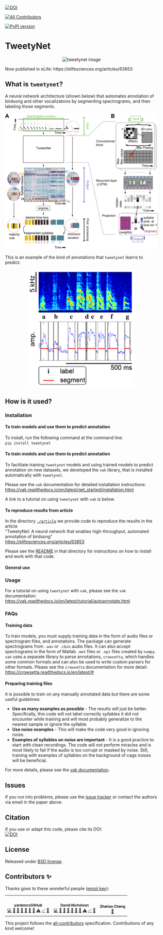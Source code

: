 [![DOI](https://zenodo.org/badge/DOI/10.5281/zenodo.2667812.svg)](https://doi.org/10.5281/zenodo.2667812)
<!-- ALL-CONTRIBUTORS-BADGE:START - Do not remove or modify this section -->
[![All Contributors](https://img.shields.io/badge/all_contributors-3-orange.svg?style=flat-square)](#contributors-)
<!-- ALL-CONTRIBUTORS-BADGE:END -->
[![PyPI version](https://badge.fury.io/py/tweetynet.svg)](https://badge.fury.io/py/tweetynet)

# TweetyNet
<p align="center"><img src="./doc/tweetynet.gif" alt="tweetynet image" width=100></p>
Now published in eLife: https://elifesciences.org/articles/63853

## What is `tweetynet`?
A neural network architecture (shown below) 
that automates annotation of birdsong and other vocalizations by segmenting spectrograms, 
and then labeling those segments.  
<p align="center">
<img src="article/doc/figures/mainfig_tweetynet_architecture_and_basic_operation/mainfig_tweetynet_architecture_operations_and_post_processing.png" alt="neural network architecture" width=600>
</p>

This is an example of the kind of annotations that `tweetynet` learns to predict:  
<p align="center">
<img src="doc/annotation-example.png" width=350>
</p>

## How is it used?
### Installation
#### To train models and use them to predict annotation
To install, run the following command at the command line:  
`pip install tweetynet`
#### To train models and use them to predict annotation
To facilitate training `tweetynet` models and using trained models 
to predict annotation on new datasets, 
we developed the `vak` library, 
that is installed automatically with `tweetynet`.

Please see the `vak` documentation for detailed installation instructions:  
https://vak.readthedocs.io/en/latest/get_started/installation.html  

A link to a tutorial on using `tweetynet` with `vak` is below.

#### To reproduce results from article
In the directory [`./article`](./article) 
we provide code to reproduce the results in the article   
"TweetyNet: A neural network that enables high-throughput, automated annotation of birdsong"  
https://elifesciences.org/articles/63853

Please see the [README](./article/README.md) in that directory 
for instructions on how to install and work with that code.

#### General use

### Usage
For a tutorial on using `tweetynet` with `vak`, please see the `vak` documentation:  
https://vak.readthedocs.io/en/latest/tutorial/autoannotate.html

### FAQs
#### Training data
To train models, you must supply training data in the form of audio files or 
spectrogram files, and annotations.
The package can generate spectrograms from `.wav` or `.cbin` audio files.
It can also accept spectrograms in the form of Matlab `.mat` files or `.npz` files created by `numpy`.
`vak` uses a separate library to parse annotations, `crowsetta`, 
which handles some common formats and can also be used to write custom parsers for other formats.
Please see the `crowsetta` documentation for more detail:  
https://crowsetta.readthedocs.io/en/latest/#

#### Preparing training files
It is possible to train on any manually annotated data but there are some useful guidelines:
* __Use as many examples as possible__ - The results will just be better. Specifically, this code will not label correctly syllables it did not encounter while training and will most probably generalize to the nearest sample or ignore the syllable.
* __Use noise examples__ - This will make the code very good in ignoring noise.
* __Examples of syllables on noise are important__ - It is a good practice to start with clean recordings. The code will not perform miracles and is most likely to fail if the audio is too corrupt or masked by noise. Still, training with examples of syllables on the background of cage noises will be beneficial.

For more details, please see the [vak documentation](https://github.com/NickleDave/vak).

## Issues
If you run into problems, please use the [issue tracker](https://github.com/yardencsGitHub/tweetynet/issues) 
or contact the authors via email in the paper above.

## Citation
If you use or adapt this code, please cite its DOI:  
[![DOI](https://zenodo.org/badge/DOI/10.5281/zenodo.2667812.svg)](https://doi.org/10.5281/zenodo.2667812)

## License
Released under [BSD license](./LICENSE).


## Contributors ✨

Thanks goes to these wonderful people ([emoji key](https://allcontributors.org/docs/en/emoji-key)):

<!-- ALL-CONTRIBUTORS-LIST:START - Do not remove or modify this section -->
<!-- prettier-ignore-start -->
<!-- markdownlint-disable -->
<table>
  <tr>
    <td align="center"><a href="https://yardencsgithub.github.io/"><img src="https://avatars.githubusercontent.com/u/17324841?v=4?s=100" width="100px;" alt=""/><br /><sub><b>yardencsGitHub</b></sub></a><br /><a href="https://github.com/yardencsGitHub/tweetynet/commits?author=yardencsGitHub" title="Code">💻</a> <a href="https://github.com/yardencsGitHub/tweetynet/issues?q=author%3AyardencsGitHub" title="Bug reports">🐛</a> <a href="#data-yardencsGitHub" title="Data">🔣</a> <a href="https://github.com/yardencsGitHub/tweetynet/commits?author=yardencsGitHub" title="Documentation">📖</a> <a href="#ideas-yardencsGitHub" title="Ideas, Planning, & Feedback">🤔</a> <a href="#question-yardencsGitHub" title="Answering Questions">💬</a> <a href="#tool-yardencsGitHub" title="Tools">🔧</a> <a href="https://github.com/yardencsGitHub/tweetynet/commits?author=yardencsGitHub" title="Tests">⚠️</a> <a href="#tutorial-yardencsGitHub" title="Tutorials">✅</a> <a href="#talk-yardencsGitHub" title="Talks">📢</a></td>
    <td align="center"><a href="https://nicholdav.info/"><img src="https://avatars.githubusercontent.com/u/11934090?v=4?s=100" width="100px;" alt=""/><br /><sub><b>David Nicholson</b></sub></a><br /><a href="https://github.com/yardencsGitHub/tweetynet/commits?author=NickleDave" title="Code">💻</a> <a href="https://github.com/yardencsGitHub/tweetynet/issues?q=author%3ANickleDave" title="Bug reports">🐛</a> <a href="#data-NickleDave" title="Data">🔣</a> <a href="https://github.com/yardencsGitHub/tweetynet/commits?author=NickleDave" title="Documentation">📖</a> <a href="#ideas-NickleDave" title="Ideas, Planning, & Feedback">🤔</a> <a href="#question-NickleDave" title="Answering Questions">💬</a> <a href="#tool-NickleDave" title="Tools">🔧</a> <a href="https://github.com/yardencsGitHub/tweetynet/commits?author=NickleDave" title="Tests">⚠️</a> <a href="#tutorial-NickleDave" title="Tutorials">✅</a> <a href="#talk-NickleDave" title="Talks">📢</a></td>
    <td align="center"><a href="https://github.com/zhehao-nkd"><img src="https://avatars.githubusercontent.com/u/45915756?v=4?s=100" width="100px;" alt=""/><br /><sub><b>Zhehao Cheng</b></sub></a><br /><a href="https://github.com/yardencsGitHub/tweetynet/issues?q=author%3Azhehao-nkd" title="Bug reports">🐛</a></td>
  </tr>
</table>

<!-- markdownlint-restore -->
<!-- prettier-ignore-end -->

<!-- ALL-CONTRIBUTORS-LIST:END -->

This project follows the [all-contributors](https://github.com/all-contributors/all-contributors) specification. Contributions of any kind welcome!